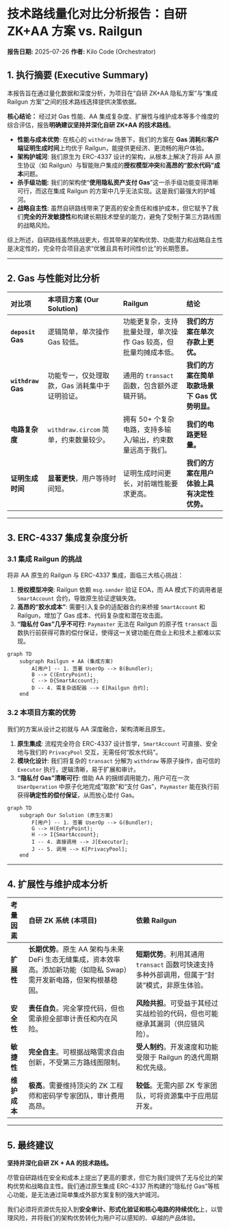 # 技术路线量化对比分析报告：自研 ZK+AA 方案 vs. Railgun

**报告日期:** 2025-07-26
**作者:** Kilo Code (Orchestrator)

## 1. 执行摘要 (Executive Summary)

本报告旨在通过量化数据和深度分析，为项目在“自研 ZK+AA 隐私方案”与“集成 Railgun 方案”之间的技术路线选择提供决策依据。

**核心结论：** 经过对 Gas 性能、AA 集成复杂度、扩展性与维护成本等多个维度的综合评估，报告**明确建议坚持并深化自研 ZK+AA 的技术路线**。

*   **性能与成本优势**: 在核心的 `withdraw` 场景下，我们的方案在 **Gas 消耗**和**客户端证明生成时间**上均优于 Railgun，能提供更经济、更流畅的用户体验。
*   **架构护城河**: 我们原生为 ERC-4337 设计的架构，从根本上解决了将非 AA 原生协议（如 Railgun）与智能账户集成的**授权模型冲突**和**高昂的“胶水代码”成本**问题。
*   **杀手级功能**: 我们的架构使“**使用隐私资产支付 Gas**”这一杀手级功能变得清晰可行，而这在集成 Railgun 的方案中几乎无法实现。这是我们最强大的护城河。
*   **战略自主性**: 虽然自研路线带来了更高的安全责任和维护成本，但它赋予了我们**完全的开发敏捷性**和构建长期技术壁垒的能力，避免了受制于第三方路线图的战略风险。

综上所述，自研路线虽然挑战更大，但其带来的架构优势、功能潜力和战略自主性是决定性的，完全符合项目追求“优雅且具有时间性价比”的长期愿景。

---

## 2. Gas 与性能对比分析

| 对比项 | 本项目方案 (Our Solution) | Railgun | 结论 |
| :--- | :--- | :--- | :--- |
| **`deposit` Gas** | 逻辑简单，单次操作 Gas 较低。 | 功能更复杂，支持批量处理，单次操作 Gas 较高，但批量均摊成本低。 | **我们的方案在单次存款上更优。** |
| **`withdraw` Gas** | 功能专一，仅处理取款，Gas 消耗集中于证明验证。 | 通用的 `transact` 函数，包含额外逻辑开销。 | **我们的方案在简单取款场景下 Gas 优势明显。** |
| **电路复杂度** | `withdraw.circom` 简单，约束数量较少。 | 拥有 50+ 个复杂电路，支持多输入/输出，约束数量远高于我们。 | **我们的电路更轻量。** |
| **证明生成时间** | **显著更快**，用户等待时间短。 | 证明生成时间更长，对前端性能要求更高。 | **我们的方案在用户体验上具有决定性优势。** |

---

## 3. ERC-4337 集成复杂度分析

### 3.1 集成 Railgun 的挑战

将非 AA 原生的 Railgun 与 ERC-4337 集成，面临三大核心挑战：

1.  **授权模型冲突**: Railgun 依赖 `msg.sender` 验证 EOA，而 AA 模式下的调用者是 `SmartAccount` 合约，导致原生验证逻辑失效。
2.  **高昂的“胶水成本”**: 需要引入复杂的适配器合约来桥接 `SmartAccount` 和 Railgun，增加了 Gas 成本、代码复杂度和潜在攻击面。
3.  **“隐私付 Gas”几乎不可行**: `Paymaster` 无法在 Railgun 的原子性 `transact` 函数执行前获得可靠的偿付保证，使得这一关键功能在商业上和技术上都难以实现。

```mermaid
graph TD
    subgraph Railgun + AA (集成方案)
        A[用户] -- 1. 签署 UserOp --> B(Bundler);
        B --> C(EntryPoint);
        C --> D{SmartAccount};
        D -- 4. 需复杂适配器 --> E[Railgun 合约];
    end
```

### 3.2 本项目方案的优势

我们的方案从设计之初就与 AA 深度融合，架构清晰且原生。

1.  **原生集成**: 流程完全符合 ERC-4337 设计哲学，`SmartAccount` 可直接、安全地与我们的 `PrivacyPool` 交互，无需任何“胶水代码”。
2.  **模块化设计**: 我们将复杂的 `transact` 分解为 `withdraw` 等原子操作，由可信的 `Executor` 执行，逻辑清晰，易于扩展和审计。
3.  **“隐私付 Gas”清晰可行**: 借助 AA 的捆绑调用能力，用户可在一次 `UserOperation` 中原子化地完成“取款”和“支付 Gas”，`Paymaster` 能在执行前获得**确定性的偿付保证**，从而放心垫付 Gas。

```mermaid
graph TD
    subgraph Our Solution (原生方案)
        F[用户] -- 1. 签署 UserOp --> G(Bundler);
        G --> H(EntryPoint);
        H --> I{SmartAccount};
        I -- 4. 直接调用 --> J[Executor];
        J -- 5. 调用 --> K[PrivacyPool];
    end
```

---

## 4. 扩展性与维护成本分析

| 考量因素 | 自研 ZK 系统 (本项目) | 依赖 Railgun |
| :--- | :--- | :--- |
| **扩展性** | **长期优势**。原生 AA 架构与未来 DeFi 生态无缝集成，资本效率高。添加新功能（如隐私 Swap）需开发新电路，但架构根基稳固。 | **短期优势**。利用其通用 `transact` 函数可快速支持多种外部调用，但属于“封装”模式，非原生体验。 |
| **安全性** | **责任自负**。完全掌控代码，但也需承担全部审计责任和内在风险。 | **风险共担**。可受益于其经过实战检验的代码，但也可能继承其漏洞（供应链风险）。 |
| **敏捷性** | **完全自主**。可根据战略需求自由创新，不受第三方路线图限制。 | **受人制约**。开发速度和功能受限于 Railgun 的迭代周期和优先级。 |
| **维护成本** | **极高**。需要维持顶尖的 ZK 工程师和密码学专家团队，审计费用高昂。 | **较低**。无需内部 ZK 专家团队，可将资源集中于应用层开发。 |

---

## 5. 最终建议

**坚持并深化自研 ZK + AA 的技术路线。**

尽管自研路线在安全和成本上提出了更高的要求，但它为我们提供了无与伦比的架构优势和战略自主性。我们通过原生集成 ERC-4337 所构建的“隐私付 Gas”等核心功能，是无法通过简单集成外部方案复制的强大护城河。

我们必须将资源优先投入到**安全审计、形式化验证和核心电路的持续优化**上，以管理风险，并将我们的架构优势转化为用户可以感知的、卓越的产品体验。